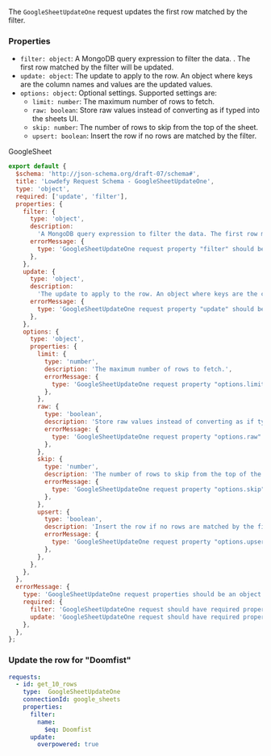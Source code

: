 <TITLE>
GoogleSheetUpdateOne
</TITLE>

<DESCRIPTION>

The `GoogleSheetUpdateOne` request updates the first row matched by the filter.

### Properties

- `filter: object`: A MongoDB query expression to filter the data. . The first row matched by the filter will be updated.
- `update: object`: The update to apply to the row. An object where keys are the column names and values are the updated values.
- `options: object`: Optional settings. Supported settings are:
  - `limit: number`: The maximum number of rows to fetch.
  - `raw: boolean`: Store raw values instead of converting as if typed into the sheets UI.
  - `skip: number`: The number of rows to skip from the top of the sheet.
  - `upsert: boolean`: Insert the row if no rows are matched by the filter.

</DESCRIPTION>

<CONNECTION>
GoogleSheet
</CONNECTION>

<SCHEMA>

```js
export default {
  $schema: 'http://json-schema.org/draft-07/schema#',
  title: 'Lowdefy Request Schema - GoogleSheetUpdateOne',
  type: 'object',
  required: ['update', 'filter'],
  properties: {
    filter: {
      type: 'object',
      description:
        'A MongoDB query expression to filter the data. The first row matched by the filter will be updated.',
      errorMessage: {
        type: 'GoogleSheetUpdateOne request property "filter" should be an object.',
      },
    },
    update: {
      type: 'object',
      description:
        'The update to apply to the row. An object where keys are the column names and values are the updated values.',
      errorMessage: {
        type: 'GoogleSheetUpdateOne request property "update" should be an object.',
      },
    },
    options: {
      type: 'object',
      properties: {
        limit: {
          type: 'number',
          description: 'The maximum number of rows to fetch.',
          errorMessage: {
            type: 'GoogleSheetUpdateOne request property "options.limit" should be a number.',
          },
        },
        raw: {
          type: 'boolean',
          description: 'Store raw values instead of converting as if typed into the sheets UI.',
          errorMessage: {
            type: 'GoogleSheetUpdateOne request property "options.raw" should be a boolean.',
          },
        },
        skip: {
          type: 'number',
          description: 'The number of rows to skip from the top of the sheet.',
          errorMessage: {
            type: 'GoogleSheetUpdateOne request property "options.skip" should be a number.',
          },
        },
        upsert: {
          type: 'boolean',
          description: 'Insert the row if no rows are matched by the filter.',
          errorMessage: {
            type: 'GoogleSheetUpdateOne request property "options.upsert" should be a boolean.',
          },
        },
      },
    },
  },
  errorMessage: {
    type: 'GoogleSheetUpdateOne request properties should be an object.',
    required: {
      filter: 'GoogleSheetUpdateOne request should have required property "filter".',
      update: 'GoogleSheetUpdateOne request should have required property "update".',
    },
  },
};
```

</SCHEMA>

<EXAMPLES>

### Update the row for "Doomfist"

```yaml
requests:
  - id: get_10_rows
    type:  GoogleSheetUpdateOne
    connectionId: google_sheets
    properties:
      filter:
        name:
          $eq: Doomfist
      update:
        overpowered: true
```

</EXAMPLES>
